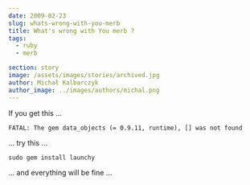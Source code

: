 ```yaml
---
date: 2009-02-23
slug: whats-wrong-with-you-merb
title: What's wrong with You merb ?
tags:
  - ruby
  - merb

section: story
image: /assets/images/stories/archived.jpg
author: Michał Kalbarczyk
author_image: ../images/authors/michal.png
---
```


If you get this ...

`FATAL: The gem data_objects (= 0.9.11, runtime), [] was not found`

... try this ...

`sudo gem install launchy`

... and everything will be fine ...
